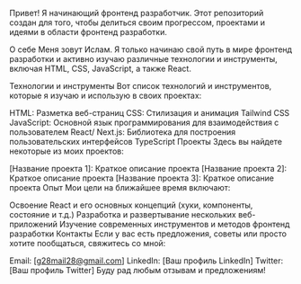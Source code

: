Привет! Я начинающий фронтенд разработчик. Этот репозиторий создан для того, чтобы делиться своим прогрессом, проектами и идеями в области фронтенд разработки.

О себе
Меня зовут Ислам. Я только начинаю свой путь в мире фронтенд разработки и активно изучаю различные технологии и инструменты, включая HTML, CSS, JavaScript, а также React.

Технологии и инструменты
Вот список технологий и инструментов, которые я изучаю и использую в своих проектах:

HTML: Разметка веб-страниц
CSS: Стилизация и анимация
Tailwind CSS
JavaScript: Основной язык программирования для взаимодействия с пользователем
React/ Next.js: Библиотека для построения пользовательских интерфейсов
TypeScript
Проекты
Здесь вы найдете некоторые из моих проектов:

[Название проекта 1]: Краткое описание проекта
[Название проекта 2]: Краткое описание проекта
[Название проекта 3]: Краткое описание проекта
Опыт
Мои цели на ближайшее время включают:

Освоение React и его основных концепций (хуки, компоненты, состояние и т.д.)
Разработка и развертывание нескольких веб-приложений
Изучение современных инструментов и методов фронтенд разработки
Контакты
Если у вас есть предложения, советы или просто хотите пообщаться, свяжитесь со мной:

Email: [g28mail28@gmail.com]
LinkedIn: [Ваш профиль LinkedIn]
Twitter: [Ваш профиль Twitter]
Буду рад любым отзывам и предложениям!
